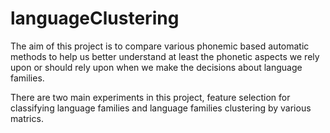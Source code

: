 # languageClustering
The aim of this project is to compare various phonemic based automatic methods to help us better understand at least the phonetic aspects we rely upon or should rely upon when we make the decisions about language families.

There are two main experiments in this project, feature selection for classifying language families and language families clustering by various matrics.